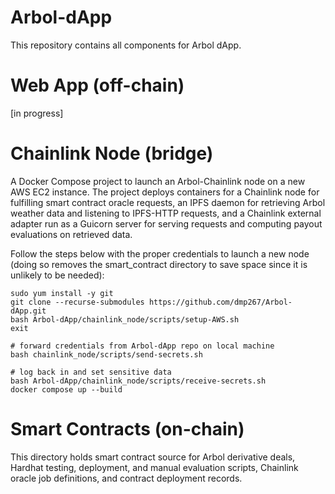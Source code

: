 # Arbol-dApp

This repository contains all components for Arbol dApp.

# Web App (off-chain)

[in progress]

# Chainlink Node (bridge)

A Docker Compose project to launch an Arbol-Chainlink node on a new AWS EC2 instance. The project deploys containers for
a Chainlink node for fulfilling smart contract oracle requests, an IPFS daemon for retrieving Arbol weather data and listening to IPFS-HTTP requests, and a Chainlink external adapter run as a Guicorn server for serving requests and computing payout evaluations on retrieved data.

Follow the steps below with the proper credentials to launch a new node (doing so removes the smart_contract directory
to save space since it is unlikely to be needed):

```
sudo yum install -y git
git clone --recurse-submodules https://github.com/dmp267/Arbol-dApp.git
bash Arbol-dApp/chainlink_node/scripts/setup-AWS.sh
exit

# forward credentials from Arbol-dApp repo on local machine
bash chainlink_node/scripts/send-secrets.sh

# log back in and set sensitive data
bash Arbol-dApp/chainlink_node/scripts/receive-secrets.sh
docker compose up --build
```

# Smart Contracts (on-chain)

This directory holds smart contract source for Arbol derivative deals, Hardhat testing, deployment, and manual evaluation scripts, Chainlink oracle job definitions, and contract deployment records.